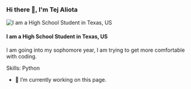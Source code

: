### Hi there 👋, I'm Tej Aliota
![I am a High School Student in Texas, US](https://media.cnn.com/api/v1/images/stellar/prod/220721050754-04-boom-supersonic-unveils-new-design.jpg?c=original)
#### I am a High School Student in Texas, US
I am going into my sophomore year, I am trying to get more comfortable with coding.

Skills: Python

- 🔭 I’m currently working on this page. 




